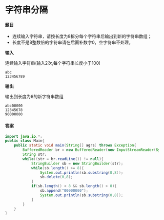 # 字符串分隔

#### 题目

* 连续输入字符串，请按长度为8拆分每个字符串后输出到新的字符串数组；
* 长度不是8整数倍的字符串请在后面补数字0，空字符串不处理。

**输入**

连续输入字符串(输入2次,每个字符串长度小于100)

```
abc
123456789
```

**输出**

输出到长度为8的新字符串数组

```
abc00000
12345678
90000000
```

#### 答案

```java
import java.io.*;
public class Main{
    public static void main(String[] agrs) throws Exception{
        BufferedReader br = new BufferedReader(new InputStreamReader(System.in));
        String str;
        while((str = br.readLine()) != null){
            StringBuilder sb = new StringBuilder(str);
            while(sb.length() >= 8){
                System.out.println(sb.substring(0,8));
                sb.delete(0,8);
            }
            if(sb.length() < 8 && sb.length() > 0){
                sb.append("00000000");
                System.out.println(sb.substring(0,8));
            }
        }
    }
}
```

